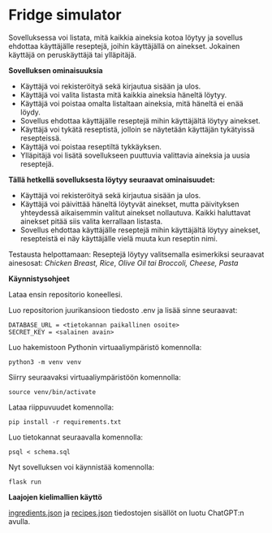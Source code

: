 # Fridge simulator
Sovelluksessa voi listata, mitä kaikkia aineksia kotoa löytyy ja sovellus ehdottaa käyttäjälle reseptejä, joihin käyttäjällä on ainekset. Jokainen käyttäjä on peruskäyttäjä tai ylläpitäjä.

**Sovelluksen ominaisuuksia**
* Käyttäjä voi rekisteröityä sekä kirjautua sisään ja ulos.
* Käyttäjä voi valita listasta mitä kaikkia aineksia häneltä löytyy.
* Käyttäjä voi poistaa omalta listaltaan aineksia, mitä häneltä ei enää löydy.
* Sovellus ehdottaa käyttäjälle reseptejä mihin käyttäjältä löytyy ainekset.
* Käyttäjä voi tykätä reseptistä, jolloin se näytetään käyttäjän tykätyissä resepteissä.
* Käyttäjä voi poistaa reseptiltä tykkäyksen.
* Ylläpitäjä voi lisätä sovellukseen puuttuvia valittavia aineksia ja uusia reseptejä.
  

**Tällä hetkellä sovelluksesta löytyy seuraavat ominaisuudet:**
* Käyttäjä voi rekisteröityä sekä kirjautua sisään ja ulos.
* Käyttäjä voi päivittää häneltä löytyvät ainekset, mutta päivityksen yhteydessä aikaisemmin valitut ainekset nollautuva. Kaikki haluttavat ainekset pitää siis valita kerrallaan listasta.
* Sovellus ehdottaa käyttäjälle reseptejä mihin käyttäjältä löytyy ainekset, resepteistä ei näy käyttäjälle vielä muuta kun reseptin nimi.

Testausta helpottamaan: Reseptejä löytyy valitsemalla esimerkiksi seuraavat ainesosat: *Chicken Breast, Rice*, *Olive Oil tai Broccoli, Cheese, Pasta*

**Käynnistysohjeet**

Lataa ensin repositorio koneellesi.

Luo repositorion juurikansioon tiedosto .env ja lisää sinne seuraavat:

```
DATABASE_URL = <tietokannan paikallinen osoite>
SECRET_KEY = <salainen avain>
```

Luo hakemistoon Pythonin virtuaaliympäristö komennolla:
```
python3 -m venv venv

```

Siirry seuraavaksi virtuaaliympäristöön komennolla:
```
source venv/bin/activate

```

Lataa riippuvuudet komennolla:
```
pip install -r requirements.txt
```
Luo tietokannat seuraavalla komennolla:
```
psql < schema.sql
```
Nyt sovelluksen voi käynnistää komennolla:
```
flask run
```


**Laajojen kielimallien käyttö**

[ingredients.json](https://github.com/alannesanni/fridge_simulator/blob/main/ingredients.json) ja [recipes.json](https://github.com/alannesanni/fridge_simulator/blob/main/recipes.json) tiedostojen sisällöt on luotu ChatGPT:n avulla.
